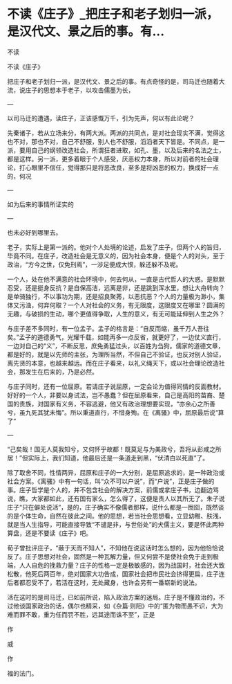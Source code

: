 # 不读《庄子》_把庄子和老子划归一派，是汉代文、景之后的事。有...

不读

不读《庄子》

把庄子和老子划归一派，是汉代文、景之后的事。有点奇怪的是，司马迁也随着大流，说庄子的思想本于老子，以攻击儒墨为长，

—

以司马迁的遭遇，读庄子，正该感慨万千，引为先声，何以有此论呢？

先秦诸子，若从立场来分，有两大派。两派的共同点，是对社会现实不满，觉得这也不对，那也不对，自己不舒服，别人也不舒服，滔滔者天下皆是。不同点，是一派，要用自己的纲领改造社会，所谓狂者进取，如孔、墨，以及后来的名法之士，都是这样。另一派，更多着眼于个人感受，厌恶权力本身，所以对前者的社会理论，打心眼里不信任，觉得那只是将恶改良，至多是将凶恶的权力，换成好一点的，何况

—

如为后来的事情所证实的

—

也未必好到哪里去。

老子，实际上是第一派的。他对个人处境的论述，启发了庄子，但两个人的旨归，毕竟不同。在庄子，改造社会是无意义的，因为社会本身，便是个人的对头，至于政治，“方今之世，仅免刑焉”，一涉足便成大恨，躲还躲不及呢。

一个人，处在他不满意的社会环境中，何去何从，一直是古代哲人的大惑。是默默忍受，还是挺身反抗？是自保高洁，远离是非，还是跳到浑水里，想让大舟转向？是单骑独行，不以事功为期，还是招良聚莠，以恶抗恶？个人的力量极为渺小，集体又污浊，何弃何取？一个人对社会的义务，有无限度，这限度又在哪里？圆满的无趣，与破损的生动，哪个更值得争取，人生的意义，有无可能延伸到人生之外？

与庄子差不多同时，有一位孟子。孟子的格言是：“自反而缩，虽千万人吾往矣。”孟子的道德勇气，光耀千载，如能再多一点反省，就更好了，一边仗义直行，一边对自己的“义”，不断反思，庶免勇猛过头，以百姓为刍狗。儒家的道德文章，都是好的，就是以先师的主张，为理所当然，不但自己不验证，也反对别人验证，离先贤的本意，也越来越远。而在庄子看来，以礼义绳天下，或以社会理论改造社会，那发生在后来的，乃是必然。

与庄子同时，还有一位屈原。若请庄子说屈原，一定会论为值得同情的反面教材。好好的一个人，非要以身试法，岂不愚蠢？但在屈原看来，自己是高阳的苗裔、楚国的贵族，对国家有义务，不容逃避，他又有政治理想要实现，“亦余心之所善兮，虽九死其犹未悔”。所以秉道直行，不惜身殉。在《离骚》中，屈原最后说“算了”

—

“己矣哉！国无人莫我知兮，又何怀乎故都！既莫足与为美政兮，吾将从彭咸之所居！”但实际上，我们知道，他最后还是一条道走到黑，“伏清白以死直”了。

除了取舍不同，性情两异，屈原和庄子的一大分别，是屈原追求的，是一种政治或社会方案。《离骚》中有一句话，叫“众不可以户说”，而“户说”，正是庄子做的事。庄子哲学是个人的，并不包含社会的解决方案，前儒或拿庄子书，边翻边骂说，瞧，大家都如此，还有国有家么，怎么得了，这便是责人以其所无了。朱子说庄子“只在僻处说活”，是的，庄子确实不像儒者那样，说什么都是一囫囵，既然谈的是个体生命，自然在彼此之间。他的思想，若当社会思想看，立显幼稚、肤浅，就是当人生指导，可能直接导致“不谴是非，与世俗处”的犬儒主义，要是怀此两种算盘，还是不要读《庄子》吧。

荀子曾批评庄子，“蔽于天而不知人”，不知他在说这话时怎么想的，因为他恰恰说反了。庄子思想对社会，固然是一种瓦解力量，但又何尝不是使社会免于走到极端，人人自危的挽救力量？庄子的性格一定是极敏感的，因为战国时，社会还大致松散，他死后两百年，绝对国家大功告成，国家社会把市民社会挤得更扁，庄子连后者都忍受不了，若活在这时，无处藏身，也许会另有一番崭新的说法。

活在这时的是司马迁，已如前所说，陷入政治方案的迷局。庄子是不懂政治的，不过他谈国家政治的话，偶尔也精采，如《杂篇·则阳》中的“匿为物而愚不识，大为难而罪不敢，重为任而罚不胜，远其途而诛不至”，正是

作

威

作

福的法门。